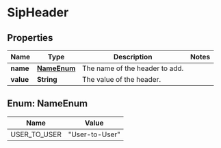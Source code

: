 

# SipHeader


## Properties

| Name | Type | Description | Notes |
|------------ | ------------- | ------------- | -------------|
|**name** | [**NameEnum**](#NameEnum) | The name of the header to add. |  |
|**value** | **String** | The value of the header. |  |



## Enum: NameEnum

| Name | Value |
|---- | -----|
| USER_TO_USER | &quot;User-to-User&quot; |




